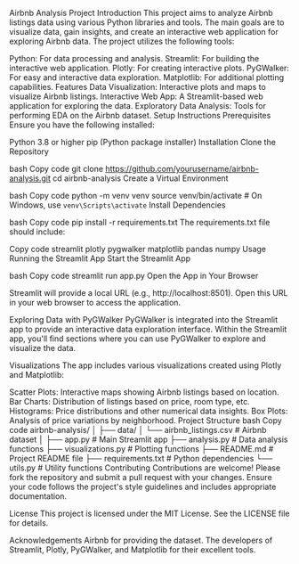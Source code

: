 Airbnb Analysis Project
Introduction
This project aims to analyze Airbnb listings data using various Python libraries and tools. The main goals are to visualize data, gain insights, and create an interactive web application for exploring Airbnb data. The project utilizes the following tools:

Python: For data processing and analysis.
Streamlit: For building the interactive web application.
Plotly: For creating interactive plots.
PyGWalker: For easy and interactive data exploration.
Matplotlib: For additional plotting capabilities.
Features
Data Visualization: Interactive plots and maps to visualize Airbnb listings.
Interactive Web App: A Streamlit-based web application for exploring the data.
Exploratory Data Analysis: Tools for performing EDA on the Airbnb dataset.
Setup Instructions
Prerequisites
Ensure you have the following installed:

Python 3.8 or higher
pip (Python package installer)
Installation
Clone the Repository

bash
Copy code
git clone https://github.com/yourusername/airbnb-analysis.git
cd airbnb-analysis
Create a Virtual Environment

bash
Copy code
python -m venv venv
source venv/bin/activate  # On Windows, use `venv\Scripts\activate`
Install Dependencies

bash
Copy code
pip install -r requirements.txt
The requirements.txt file should include:

Copy code
streamlit
plotly
pygwalker
matplotlib
pandas
numpy
Usage
Running the Streamlit App
Start the Streamlit App

bash
Copy code
streamlit run app.py
Open the App in Your Browser

Streamlit will provide a local URL (e.g., http://localhost:8501). Open this URL in your web browser to access the application.

Exploring Data with PyGWalker
PyGWalker is integrated into the Streamlit app to provide an interactive data exploration interface. Within the Streamlit app, you'll find sections where you can use PyGWalker to explore and visualize the data.

Visualizations
The app includes various visualizations created using Plotly and Matplotlib:

Scatter Plots: Interactive maps showing Airbnb listings based on location.
Bar Charts: Distribution of listings based on price, room type, etc.
Histograms: Price distributions and other numerical data insights.
Box Plots: Analysis of price variations by neighborhood.
Project Structure
bash
Copy code
airbnb-analysis/
│
├── data/
│   └── airbnb_listings.csv       # Airbnb dataset
│
├── app.py                        # Main Streamlit app
├── analysis.py                   # Data analysis functions
├── visualizations.py             # Plotting functions
├── README.md                     # Project README file
├── requirements.txt              # Python dependencies
└── utils.py                      # Utility functions
Contributing
Contributions are welcome! Please fork the repository and submit a pull request with your changes. Ensure your code follows the project's style guidelines and includes appropriate documentation.

License
This project is licensed under the MIT License. See the LICENSE file for details.

Acknowledgements
Airbnb for providing the dataset.
The developers of Streamlit, Plotly, PyGWalker, and Matplotlib for their excellent tools.
